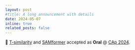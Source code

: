```yaml
---
layout: post
#title: A long announcement with details
date: 2024-05-07
inline: true
related_posts: false
---
```


🥳 <a href="https://arxiv.org/pdf/2310.14814">T-similarity</a> and <a href="https://arxiv.org/pdf/2402.10198">SAMformer</a> accepted as **Oral** @ <a href="https://caprfiap2024.sciencesconf.org/">CAp 2024<a/>.

